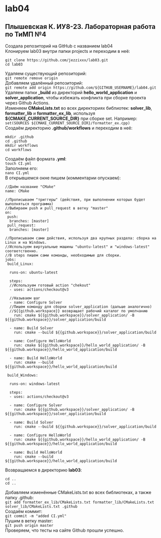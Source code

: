 # lab04
## Плышевская К. ИУ8-23. Лабораторная работа по ТиМП №4
Создала репозиторий на GitHub с названием lab04    
Клонируем lab03 внутри папки projects и переходим в неё:
```
git clone https://github.com/jezzixxx/lab03.git
cd lab03
```
Удаляем существующий репозиторий:    
`git remote remove origin`  
Добавляем удалённый репозиторий:    
`git remote add origin https://github.com/${GITHUB_USERNAME}/lab04.git`    
Удаляем папки **_build** из директорий **hello_world_application** и **solver_application**, чтобы избежать конфликта при сборке проекта через Github Actions.    
Изменяем **CMakeLists.txt** во всех директориях библиотек: **solver_lib**, **formatter_lib** и **formatter_ex_lib**, используя **${CMAKE_CURRENT_SOURCE_DIR}** при сборке set. Например:    
`set(SOURCES ${CMAKE_CURRENT_SOURCE_DIR}/formatter_ex.cpp)`    
Создаём директорию **.github/workflows** и переходим в неё:
```
mkdir .github
cd .github
mkdir workflows
cd workflows
```
Создаём файл формата **.yml**:    
`touch CI.yml`    
Заполняем его:    
`nano CI.yml`    
В открывшемся окне пишем (комментарии опускаем):
```
//Даём название "CMake"
name: CMake

//Прописываем "триггеры" (действия, при выполнении которых будет выполняться программа)
//Выбираем push и pull_request в ветку "master"
on:
 push:
  branches: [master]
 pull_request:
  branches: [master]

//Прописываем сами действия, используя два крупных раздела: сборка на Linux и на Windows. 
//Используем виртуальные машины "ubuntu-latest" и "windows-latest" соответственно.
//В steps пишем сами команды, необходимые для сборки.
jobs: 
 build_Linux:

  runs-on: ubuntu-latest

  steps:
  //Используем готовый action "chekout"
  - uses: actions/checkout@v3

  //Называем шаг
  - name: Configure Solver
  //Пишем команду для сборки solver_application (дальше аналогично)
  //${{github.workspace}} возвращает рабочий каталог по умолчанию
    run: cmake ${{github.workspace}}/solver_application/ -B ${{github.workspace}}/solver_application/build

  - name: Build Solver
    run: cmake --build ${{github.workspace}}/solver_application/build

  - name: Configure HelloWorld
    run: cmake ${{github.workspace}}/hello_world_application/ -B ${{github.workspace}}/hello_world_application/build

  - name: Build HelloWorld
    run: cmake --build ${{github.workspace}}/hello_world_application/build

 build_Windows:

  runs-on: windows-latest

  steps:
  - uses: actions/checkout@v3

  - name: Configure Solver
    run: cmake ${{github.workspace}}/solver_application/ -B ${{github.workspace}}/solver_application/build

  - name: Build Solver
    run: cmake --build ${{github.workspace}}/solver_application/build

  - name: Configure HelloWorld
    run: cmake ${{github.workspace}}/hello_world_application/ -B ${{github.workspace}}/hello_world_application/build

  - name: Build HelloWorld
    run: cmake --build ${{github.workspace}}/hello_world_application/build
```
Возвращаемся в директорию **lab03**:
```
cd ..
cd ..
```
Добавляем изменённые CMakeLists.txt во всех библиотеках, а также папку .github:    
`git add formatter_ex_lib/CMakeLists.txt formatter_lib/CMakeLists.txt solver_lib/CMakeLists.txt .github`    
Создаём коммит:    
`git commit -m "added CI.yml"`    
Пушим в ветку master:    
`git push origin master`    
Проверяем, что тесты на сайте Github прошли успешно.

